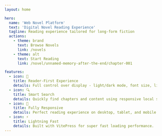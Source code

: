 ```yaml
---
layout: home

hero:
  name: 'Web Novel Platform'
  text: 'Digital Novel Reading Experience'
  tagline: Reading experience tailored for long-form fiction
  actions:
    - theme: brand
      text: Browse Novels
      link: /novels
    - theme: alt
      text: Start Reading
      link: /novel/unnamed-memory-after-the-end/chapter-001

features:
  - icon: 📖
    title: Reader-First Experience
    details: Full control over display - light/dark mode, font size, line spacing, and content width for optimal reading comfort.
  - icon: 🔍
    title: Smart Search
    details: Quickly find chapters and content using responsive local search.
  - icon: 📱
    title: Fully Responsive
    details: Perfect reading experience on desktop, tablet, and mobile devices.
  - icon: ⚡
    title: Lightning Fast
    details: Built with VitePress for super fast loading performance.
---
```

